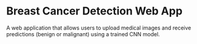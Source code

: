# Breast Cancer Detection Web App

A web application that allows users to upload medical images and receive predictions (benign or malignant) using a trained CNN model.